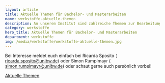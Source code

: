 ```yaml
---
layout: article
title: Aktuelle Themen für Bachelor- und Masterarbeiten
name: werkstoffe-aktuelle-themen
description: An unserem Institut sind zahlreiche Themen zur Bearbeitung einer Bachelor- oder Masterarbeit vorhanden.
category: werkstoffe
hero_title: Aktuelle Themen für Bachelor- und Masterarbeiten
department: werkstoffe
img: /media/werkstoffe/werkstoffe-aktuelle-themen.jpg
---
```


Bei Interesse meldet euch einfach bei Ricarda Sposito ( ricarda.sposito@unibw.de) oder Simon Rumplmayr ( simon.rumplmayr@unibw.de) oder schaut gerne auch persönlich vorbei!

<a class="btn btn-theme-colored btn-xl" href="mailto:ricarda.sposito@unibw.de">Aktuelle Themen</a>